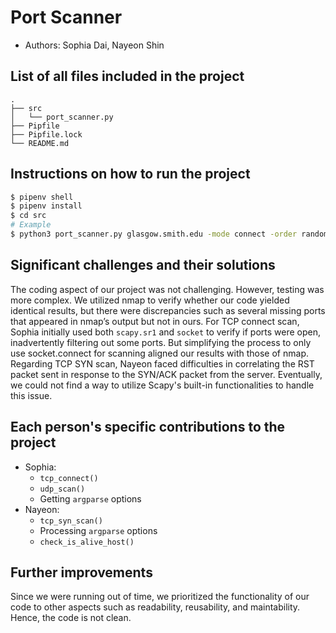 # Port Scanner

- Authors: Sophia Dai, Nayeon Shin

## List of all files included in the project

```
.
├── src
│   └── port_scanner.py
├── Pipfile
├── Pipfile.lock
└── README.md
```

## Instructions on how to run the project

```bash
$ pipenv shell
$ pipenv install
$ cd src
# Example
$ python3 port_scanner.py glasgow.smith.edu -mode connect -order random -ports known
```

## Significant challenges and their solutions

The coding aspect of our project was not challenging. However, testing was more complex. We utilized nmap to verify whether our code yielded identical results, but there were discrepancies such as several missing ports that appeared in nmap’s output but not in ours.
For TCP connect scan, Sophia initially used both `scapy.sr1` and `socket` to verify if ports were open, inadvertently filtering out some ports. But simplifying the process to only use socket.connect for scanning aligned our results with those of nmap.
Regarding TCP SYN scan, Nayeon faced difficulties in correlating the RST packet sent in response to the SYN/ACK packet from the server. Eventually, we could not find a way to utilize Scapy's built-in functionalities to handle this issue.

## Each person's specific contributions to the project

- Sophia:
  - `tcp_connect()`
  - `udp_scan()`
  - Getting `argparse` options
- Nayeon:
  - `tcp_syn_scan()`
  - Processing `argparse` options
  - `check_is_alive_host()`

## Further improvements

Since we were running out of time, we prioritized the functionality of our code to other aspects such as readability, reusability, and maintability. Hence, the code is not clean.
